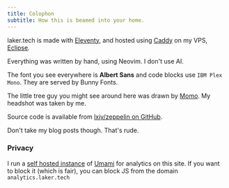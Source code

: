 ```yaml
---
title: Colophon
subtitle: How this is beamed into your home.
---
```


laker.tech is made with [Eleventy](https://11ty.dev), and hosted using [Caddy](https://caddyserver.com) on my VPS, [Eclipse](https://eclipse.laker.tech).

Everything was written by hand, using Neovim. I don't use AI.

The font you see everywhere is **Albert Sans** and code blocks use `IBM Plex Mono`. They are served by Bunny Fonts.

The little tree guy you might see around here was drawn by [Momo](https://heyheymomo.com). My headshot was taken by me.

Source code is available from [lxjv/zeppelin on GitHub](https://github.com/lxjv/zeppelin).

Don't take my blog posts though. That's rude.

### Privacy
I run a [self hosted instance](https://analytics.laker.tech/share/2xVrbvQTK4hfr5TP/laker.tech) of [Umami](https://umami.is) for analytics on this site.
If you want to block it (which is fair), you can block JS from the domain `analytics.laker.tech`